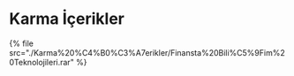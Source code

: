 # Karma İçerikler

<!--Index-->

{% file src="./Karma%20%C4%B0%C3%A7erikler/Finansta%20Bili%C5%9Fim%20Teknolojileri.rar" %}

<!--Index-->
